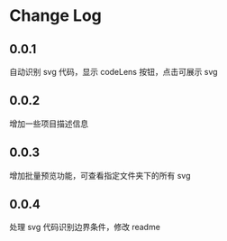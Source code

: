 # Change Log

## 0.0.1

自动识别 svg 代码，显示 codeLens 按钮，点击可展示 svg

## 0.0.2

增加一些项目描述信息

## 0.0.3

增加批量预览功能，可查看指定文件夹下的所有 svg

## 0.0.4

处理 svg 代码识别边界条件，修改 readme
